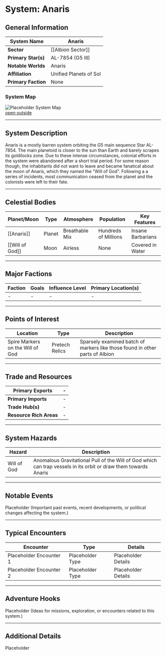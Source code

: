 # System: Anaris

## General Information 

| **System Name**     | Anaris                 |
| ------------------- | ---------------------- |
| **Sector**          | [[Albion Sector]]      |
| **Primary Star(s)** | AL-7854 (G5 III)       |
| **Notable Worlds**  | Anaris                 |
| **Affiliation**     | Unified Planets of Sol |
| **Primary Faction** | None                   |
### System Map

![Placeholder System Map](https://publish-01.obsidian.md/access/36b98e212e9d73fe1bd4813f96b0fd71/z_Assets/Misc/ImagePlaceholder.png)  
[open outside](https://obsidianttrpgtutorials.com/z_Assets/Misc/ImagePlaceholder.png)

---
## System Description 

Anaris is a mostly barren system orbiting the G5 main sequence Star AL-7854. The main planetoid is closer to the sun than Earth and barely scrapes its goldilocks zone. Due to these intense circumstances, colonial efforts in the system were abandoned after a short trial period. For some reason though, the inhabitants did not want to leave and became fanatical about the moon of Anaris, which they named the "Will of God". Following a a series of incidents, most communication ceased from the planet and the colonists were left to their fate.

---
## Celestial Bodies 

| **Planet/Moon** | **Type** | **Atmosphere** | **Population**       | **Key Features**  |
| --------------- | -------- | -------------- | -------------------- | ----------------- |
| [[Anaris]]      | Planet   | Breathable Mix | Hundreds of Millions | Insane Barbarians |
| [[Will of God]] | Moon     | Airless        | None                 | Covered in Water  |

---

## Major Factions 

| **Faction**           | **Goals**         | **Influence Level**   | **Primary Location(s)** |
| --------------------- | ----------------- | --------------------- | ----------------------- |
| -                     | -                 | -                     | -                       |

---

## Points of Interest 

| **Location**                     | **Type**         | **Description**                                                              |
| -------------------------------- | ---------------- | ---------------------------------------------------------------------------- |
| Spire Markers on the Will of God | Pretech Relics   | Sparsely examined batch of markers like those found in other parts of Albion |

---

## Trade and Resources 

| **Primary Exports**     | -   |
| ----------------------- | --- |
| **Primary Imports**     | -   |
| **Trade Hub(s)**        | -   |
| **Resource Rich Areas** | -   |

---

## System Hazards 

| **Hazard**           | **Description**                                                                                                 |
| -------------------- | --------------------------------------------------------------------------------------------------------------- |
| Will of God          | Anomalous Gravitational Pull of the Will of God which can trap vessels in its orbit or draw them towards Anaris |

---

## Notable Events 

Placeholder (Important past events, recent developments, or political changes affecting the system.)

---

## Typical Encounters 

| **Encounter**            | **Type**          | **Details**                     |
|--------------------------|-------------------|---------------------------------|
| Placeholder Encounter 1  | Placeholder Type  | Placeholder Details             |
| Placeholder Encounter 2  | Placeholder Type  | Placeholder Details             |

---

## Adventure Hooks 

Placeholder (Ideas for missions, exploration, or encounters related to this system.)

---

## Additional Details 

Placeholder
